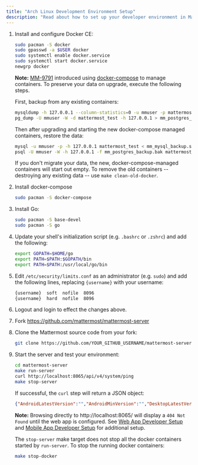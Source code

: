 ```yaml
---
title: "Arch Linux Development Environment Setup"
description: "Read about how to set up your developer environment in Mattermost using Arch Linux."
---
```


1. Install and configure Docker CE:
     ```sh
     sudo pacman -S docker
     sudo gpasswd -a $USER docker
     sudo systemctl enable docker.service
     sudo systemctl start docker.service
     newgrp docker
     ```

    **Note:** [MM-9791](https://github.com/mattermost/mattermost-server/pull/10872) introduced using [docker-compose](https://docs.docker.com/compose/) to manage containers. To preserve your data on upgrade, execute the following steps.

    First, backup from any existing containers:
    ```sh
    mysqldump -h 127.0.0.1 --column-statistics=0 -u mmuser -p mattermost_test > mm_mysql_backup.sql
    pg_dump -U mmuser -W -d mattermost_test -h 127.0.0.1 > mm_postgres_backup.bak
    ```
    Then after upgrading and starting the new docker-compose managed containers, restore the data:
    ```sh
    mysql -u mmuser -p -h 127.0.0.1 mattermost_test < mm_mysql_backup.sql
    psql -U mmuser -W -h 127.0.0.1 -f mm_postgres_backup.bak mattermost_test
    ```
    If you don't migrate your data, the new, docker-compose-managed containers will start out empty. To remove the old containers -- destroying any existing data -- use `make clean-old-docker`.

2. Install docker-compose

    ```sh
    sudo pacman -S docker-compose
    ```


3. Install Go:

    ```sh
    sudo pacman -S base-devel
    sudo pacman -S go
    ```

4. Update your shell's initialization script (e.g. `.bashrc` or `.zshrc`) and add the following:

    ```sh
    export GOPATH=$HOME/go
    export PATH=$PATH:$GOPATH/bin
    export PATH=$PATH:/usr/local/go/bin
    ```

5. Edit `/etc/security/limits.conf` as an administrator (e.g. `sudo`) and add the following lines, replacing `{username}` with your username:

    ```sh
    {username}  soft  nofile  8096
    {username}  hard  nofile  8096
    ```

6. Logout and login to effect the changes above.

7. Fork https://github.com/mattermost/mattermost-server

8. Clone the Mattermost source code from your fork:

    ```sh
    git clone https://github.com/YOUR_GITHUB_USERNAME/mattermost-server.git
    ```

9. Start the server and test your environment:

    ```sh
    cd mattermost-server
    make run-server
    curl http://localhost:8065/api/v4/system/ping
    make stop-server
    ```

    If successful, the `curl` step will return a JSON object:
    ```json
    {"AndroidLatestVersion":"","AndroidMinVersion":"","DesktopLatestVersion":"","DesktopMinVersion":"","IosLatestVersion":"","IosMinVersion":"","status":"OK"}
    ```

    **Note:** Browsing directly to http://localhost:8065/ will display a `404 Not Found` until the web app is configured. See [Web App Developer Setup](https://developers.mattermost.com/contribute/webapp/developer-setup/) and [Mobile App Developer Setup](https://developers.mattermost.com/contribute/mobile/developer-setup/) for additional setup.

    The `stop-server` make target does not stop all the docker containers started by `run-server`. To stop the running docker containers:

    ```sh
    make stop-docker
    ```
